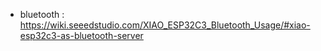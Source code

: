 - bluetooth : https://wiki.seeedstudio.com/XIAO_ESP32C3_Bluetooth_Usage/#xiao-esp32c3-as-bluetooth-server
